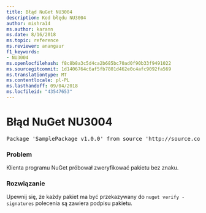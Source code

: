 ```yaml
---
title: Błąd NuGet NU3004
description: Kod błędu NU3004
author: mishra14
ms.author: karann
ms.date: 8/16/2018
ms.topic: reference
ms.reviewer: anangaur
f1_keywords:
- NU3004
ms.openlocfilehash: f8c8b8a3c5d4ca2b685bc70ad0f90b33f9491022
ms.sourcegitcommit: 1d1406764c6af5fb7801d462e0c4afc9092fa569
ms.translationtype: MT
ms.contentlocale: pl-PL
ms.lasthandoff: 09/04/2018
ms.locfileid: "43547653"
---
```

# <a name="nuget-error-nu3004"></a>Błąd NuGet NU3004

<pre>Package 'SamplePackage v1.0.0' from source 'http://source.com/index.json': The package is not signed.</pre>

### <a name="issue"></a>Problem

Klienta programu NuGet próbował zweryfikować pakietu bez znaku.


### <a name="solution"></a>Rozwiązanie

Upewnij się, że każdy pakiet ma być przekazywany do `nuget verify -signatures` polecenia są zawiera podpisu pakietu.


